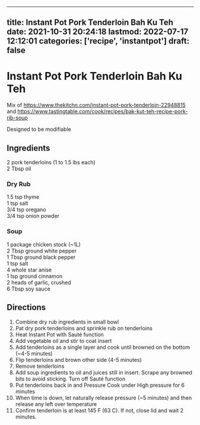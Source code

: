 
---
title: Instant Pot Pork Tenderloin Bah Ku Teh
date: 2021-10-31 20:24:18
lastmod: 2022-07-17 12:12:01
categories: ['recipe', 'instantpot']
draft: false
---


# Instant Pot Pork Tenderloin Bah Ku Teh
Mix of https://www.thekitchn.com/instant-pot-pork-tenderloin-22948815
and
https://www.tastingtable.com/cook/recipes/bak-kut-teh-recipe-pork-rib-soup

Designed to be modifiable

## Ingredients
2 pork tenderloins (1 to 1.5 lbs each)  
2 Tbsp oil

### Dry Rub
1.5 tsp thyme  
1 tsp salt  
3/4 tsp oregano  
3/4 tsp onion powder

### Soup
1 package chicken stock (~1L)  
2 Tbsp ground white pepper  
1 Tbsp ground black pepper  
1 tsp salt  
4 whole star anise  
1 tsp ground cinnamon  
2 heads of garlic, crushed  
6 Tbsp soy sauce

## Directions
1. Combine dry rub ingredients in small bowl
2. Pat dry pork tenderloins and sprinkle rub on tenderloins
3. Heat Instant Pot with Sauté function
4. Add vegetable oil and stir to coat insert
5. Add tenderloins as a single layer and cook until browned on the bottom (~4-5 minutes)
6. Flip tenderloins and brown other side (4-5 minutes)
7. Remove tenderloins
8. Add soup ingredients to oil and juices still in insert. Scrape any browned bits to avoid sticking. Turn off Sauté function
9. Put tenderloins back in and Pressure Cook under High pressure for 6 minutes
10. When time is down, let naturally release pressure (~5 minutes) and then release any left over temperature
11. Confirm tenderloin is at least 145 F (63 C). If not, close lid and wait 2 minutes.

<!-- #recipe #public #instantpot -->

<!-- {BearID:4413C35B-AAB7-4DA0-BFE8-845D747EECC3-1207-00015D9FD34DDD3A} -->
